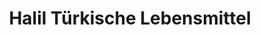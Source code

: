 ---
title: "Halil Türkische Lebensmittel"
url: /ansbach/halil-tuerkische-lebensmittel/
shop: Feinkost
---